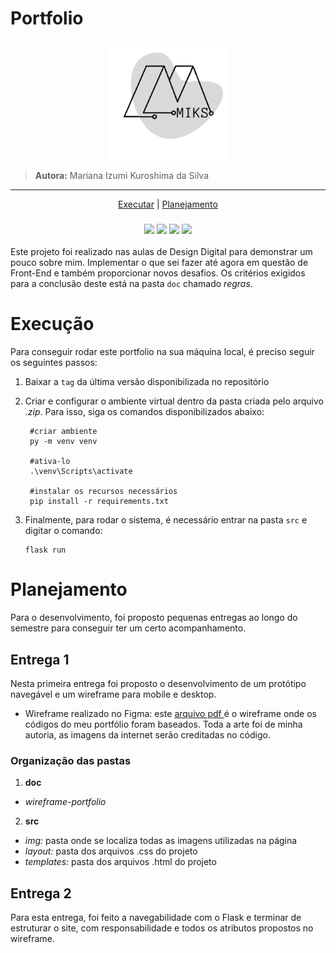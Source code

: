# Portfolio

<p align=center>
  <img src='src/static/img/minha_logotipo-claro.png' width=190/>
</p>

>  **Autora:** Mariana Izumi Kuroshima da Silva

<hr>

<p align=center>
  <a href="#executar">Executar</a> |
  <a href="#planejamento">Planejamento</a>
</p>

<h3 align=center>
  <a href="https://developer.mozilla.org/pt-BR/docs/Web/Guide/HTML/HTML5"><img src = "https://img.shields.io/badge/HTML5-E34F26?style=for-the-badge&logo=html5&logoColor=white"/></a>
  <a href="https://developer.mozilla.org/pt-BR/docs/Web/CSS"><img src = "https://img.shields.io/badge/CSS3-1572B6?style=for-the-badge&logo=css3&logoColor=white"/></a>
  <a href=""><img src="https://img.shields.io/badge/Bootstrap-563D7C?style=for-the-badge&logo=bootstrap&logoColor=white"/></a>
  <a href="https://flask.palletsprojects.com/"><img src ="https://img.shields.io/badge/Flask-000000?style=for-the-badge&logo=flask&logoColor=white"/></a>
</h2>


Este projeto foi realizado nas aulas de Design Digital para demonstrar um pouco sobre mim. Implementar o que sei fazer até agora em questão de Front-End e também proporcionar novos desafios. Os critérios exigidos para a conclusão deste está na pasta `doc` chamado *regras*.

# Execução <a id="executar"></a>
Para conseguir rodar este portfolio na sua máquina local, é preciso seguir os seguintes passos:

1. Baixar a `tag` da última versão disponibilizada no repositório
  
2. Criar e configurar o ambiente virtual dentro da pasta criada pelo arquivo *.zip*. Para isso, siga os comandos disponibilizados abaixo:
   ```
    #criar ambiente
    py -m venv venv

    #ativa-lo
    .\venv\Scripts\activate

    #instalar os recursos necessários
    pip install -r requirements.txt

   ```

3. Finalmente, para rodar o sistema, é necessário entrar na pasta `src` e digitar o comando:
   ```
   flask run
   ```

# Planejamento <a id="planejamento"></a>
Para o desenvolvimento, foi proposto pequenas entregas ao longo do semestre para conseguir ter um certo acompanhamento.

## Entrega 1
Nesta primeira entrega foi proposto o desenvolvimento de um protótipo navegável e um wireframe para mobile e desktop.

- Wireframe realizado no Figma: este <a href="doc/wireframe-portfolio.pdf"> arquivo pdf </a> é o wireframe onde os códigos do meu portfólio foram baseados. Toda a arte foi de minha autoria, as imagens da internet serão creditadas no código.


### Organização das pastas
1. **doc**
  - *wireframe-portfolio*
2. **src**
  - *img:* pasta onde se localiza todas as imagens utilizadas na página
  - *layout:* pasta dos arquivos .css do projeto
  - *templates:* pasta dos arquivos .html do projeto

## Entrega 2
Para esta entrega, foi feito a navegabilidade com o Flask e terminar de estruturar o site, com responsabilidade e todos os atributos propostos no wireframe.